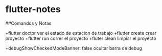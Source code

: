 # flutter-notes


##Comandos y Notas

+flutter doctor	ver el estado de estacion de trabajo
+flutter create	crear proyecto
+flutter run	correr el proyecto
+fluter clean	limpiar el proyecto

+debugShowCheckedModeBanner: false ocultar barra de debug


